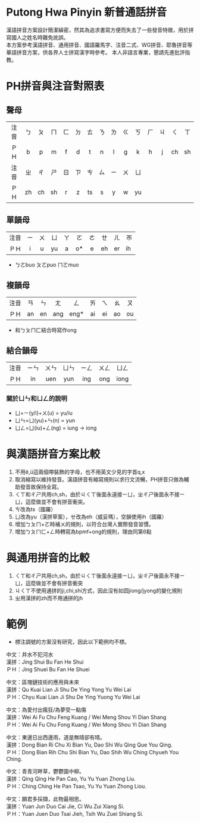 # Putong Hwa Pinyin 新普通話拼音
漢語拼音方案設計簡潔縝密，然其為追求書寫方便而失去了一些發音特徵，用於拼寫國人之姓名時難免訛誤。  
本方案參考漢語拼音、通用拼音、國語羅馬字、注音二式、WG拼音、耶魯拼音等華語拼音方案，供各界人士拼寫漢字時參考。
本人非語言專業，懇請先進批評指教。

# PH拼音與注音對照表
## 聲母
| | | | | | | | | | | | | | | |
|:----:|:----:|:----:|:----:|:----:|:----:|:----:|:----:|:----:|:----:|:----:|:----:|:----:|:----:|:----:|
|注音|ㄅ|ㄆ|ㄇ|ㄈ|ㄉ|ㄊ|ㄋ|ㄌ|ㄍ|ㄎ|ㄏ|ㄐ|ㄑ|ㄒ
|ＰＨ|b|p|m|f|d|t|n|l|g|k|h|j|ch|sh
|注音|ㄓ|ㄔ|ㄕ|ㄖ|ㄗ|ㄘ|ㄙ|ㄧ|ㄨ|ㄩ
|ＰＨ|zh|ch|sh|r|z|ts|s|y|w|yu

## 單韻母
| | | | | | | | | | |
|:----:|:----:|:----:|:----:|:----:|:----:|:----:|:----:|:----:|:----:|
|注音|ㄧ|ㄨ|ㄩ|ㄚ|ㄛ|ㄜ|ㄝ|ㄦ|ㄭ
|ＰＨ|i|u|yu|a|o*|e|eh|er|ih 
* ㄅㄛbuo ㄆㄛpuo ㄇㄛmuo

## 複韻母
| | | | | | | | | |
|:----:|:----:|:----:|:----:|:----:|:----:|:----:|:----:|:----:|
|注音|ㄢ|ㄣ|ㄤ|ㄥ|ㄞ|ㄟ|ㄠ|ㄡ|
|ＰＨ|an|en|ang|eng*|ai|ei|ao|ou
* 和ㄅㄆㄇㄈ結合時寫作ong
## 結合韻母
| | | | | | | |
|:----:|:----:|:----:|:----:|:----:|:----:|:----:|
|注音|ㄧㄣ|ㄨㄣ|ㄩㄣ|ㄧㄥ|ㄨㄥ|ㄩㄥ
|ＰＨ|in|uen|yun|ing|ong|iong
### 關於ㄩㄣ和ㄩㄥ的說明
* ㄩ=ㄧ(y/i)+ㄨ(u) = yu/iu  
* ㄩㄣ=ㄩ(yu)+ㄣ(n) = yun  
* ㄩㄥ=ㄩ(iu)+ㄥ(ng) = iung -> iong

# 與漢語拼音方案比較
1. 不用ê,ü這兩個帶裝飾的字母，也不用英文少見的字首q,x  
2. 取消縮寫以維持發音。漢語拼音有縮寫規則以求行文流暢，PH拼音只做為輔助發音故保持全寫。
3. ㄑㄒ和ㄔㄕ共用ch,sh，由於ㄐㄑㄒ後面永遠接ㄧㄩ，ㄓㄔㄕ後面永不接ㄧㄩ，這麼做並不會有拼音衝突。
4. ㄘ改為ts（國羅）   
5. ㄩ改為yu（漢拼草案），ㄝ改為eh（威妥瑪），空韻使用ih（國羅）    
6. 增加ㄅㄆㄇ+ㄛ時補ㄨ的規則，以符合台灣人實際發音習慣。 
7. 增加ㄅㄆㄇㄈ+ㄥ時轉寫為bpmf+ong的規則，理由同第6點

# 與通用拼音的比較
1. ㄑㄒ和ㄔㄕ共用ch,sh，由於ㄐㄑㄒ後面永遠接ㄧㄩ，ㄓㄔㄕ後面永不接ㄧㄩ，這麼做並不會有拼音衝突
2. ㄐㄑㄒ不使用通拼的ji,chi,shi方式，因此沒有如囧jiong/jyong的變化規則  
3. ㄓ用漢拼的zh而不用通拼的jh

# 範例
* 標注調號的方案沒有研究，因此以下範例均不標。

中文：井水不犯河水  
漢拼：Jing Shui Bu Fan He Shui  
ＰＨ：Jing Shuei Bu Fan He Shuei  
  
中文：區塊鏈技術的應用與未來  
漢拼：Qu Kuai Lian Ji Shu De Ying Yong Yu Wei Lai  
ＰＨ：Chyu Kuai Lian Ji Shu De Ying Yuong Yu Wei Lai  
  
中文：為愛付出瘋狂/為夢受一點傷  
漢拼：Wei Ai Fu Chu Feng Kuang / Wei Meng Shou Yi Dian Shang  
ＰＨ：Wei Ai Fu Chu Fong Kuang / Wei Mong Shou Yi Dian Shang  
  
中文：東邊日出西邊雨，道是無晴卻有晴。  
漢拼：Dong Bian Ri Chu Xi Bian Yu, Dao Shi Wu Qing Que You Qing.  
ＰＨ：Dong Bian Rih Chu Shi Bian Yu, Dao Shih Wu Ching Chyueh You Ching.  
  
中文：青青河畔草，鬱鬱園中柳。  
漢拼：Qing Qing He Pan Cao, Yu Yu Yuan Zhong Liu.  
ＰＨ：Ching Ching He Pan Tsao, Yu Yu Yuan Zhong Liou.  
  
中文：願君多採擷，此物最相思。  
漢拼：Yuan Jun Duo Cai Jie, Ci Wu Zui Xiang Si.  
ＰＨ：Yuan Juen Duo Tsai Jieh, Tsih Wu Zuei Shiang Si.  
